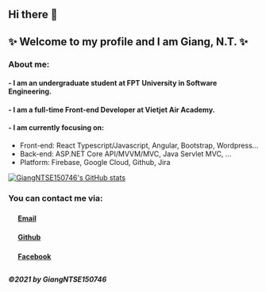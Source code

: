 ## Hi there 👋
## ✨ Welcome to my profile and I am Giang, N.T. ✨
<!--
**giangntse150746/giangntse150746** is a ✨ _special_ ✨ repository because its `README.md` (this file) appears on your GitHub profile.

Here are some ideas to get you started:

- 🔭 I’m currently working on ...
- 🌱 I’m currently learning ...
- 👯 I’m looking to collaborate on ...
- 🤔 I’m looking for help with ...
- 💬 Ask me about ...
- 📫 How to reach me: ...
- 😄 Pronouns: ...
- ⚡ Fun fact: ...
-->

### About me:
#### - I am an undergraduate student at FPT University in Software Engineering.
#### - I am a full-time Front-end Developer at Vietjet Air Academy.

#### - I am currently focusing on:
* Front-end: React Typescript/Javascript, Angular, Bootstrap, Wordpress...
* Back-end: ASP.NET Core API/MVVM/MVC, Java Servlet MVC, ...
* Platform: Firebase, Google Cloud, Github, Jira

[![GiangNTSE150746's GitHub stats](https://github-readme-stats.vercel.app/api?username=giangntse150746&theme=radical)](https://github.com/anuraghazra/github-readme-stats)

### You can contact me via:
#### <img src="https://edent.github.io/SuperTinyIcons/images/svg/gmail.svg" width="16" />  [Email](mailto:giangntse150746@fpt.edu.vn)
#### <img src="https://edent.github.io/SuperTinyIcons/images/svg/github.svg" width="16" />  [Github](https://github.com/giangntse150746)
#### <img src="https://edent.github.io/SuperTinyIcons/images/svg/facebook.svg" width="16" />  [Facebook](https://fb.com/MashiMar.2001)
##
##### ©2021 by GiangNTSE150746

